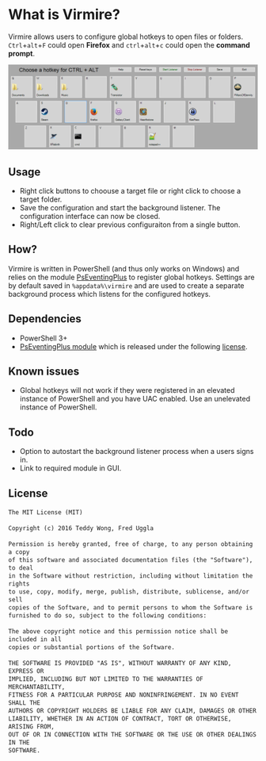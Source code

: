 What is Virmire?
================

Virmire allows users to configure global hotkeys to open files or folders. `Ctrl`+`alt`+`F` could open **Firefox** and `ctrl`+`alt`+`c` could open the **command prompt**.

![Virmire GUI](https://raw.githubusercontent.com/fledo/virmire/4bed844827a435df1c4ffe100bd674530936172d/vimrire.png)

Usage
-----

 - Right click buttons to choouse a target file or right click to choose a target folder.
 - Save the configuration and start the background listener. The configuration interface can now be closed.
 - Right/Left click to clear previous configuraiton from a single button.

How?
----

Virmire is written in PowerShell (and thus only works on Windows) and relies on the module [PsEventingPlus](http://pseventing.codeplex.com/releases/view/66587) to register global hotkeys. Settings are by default saved in `%appdata%\virmire` and are used to create a separate background process which listens for the configured hotkeys.
 
Dependencies
------------

 - PowerShell 3+
 - [PsEventingPlus module](http://pseventing.codeplex.com/releases/view/66587) which is released under the following [license](http://pseventing.codeplex.com/license).

Known issues
------------

 - Global hotkeys will not work if they were registered in an elevated instance of PowerShell and you have UAC enabled. Use an unelevated instance of PowerShell.

Todo
----

 - Option to autostart the background listener process when a users signs in.
 - Link to required module in GUI.

License
-------

```
The MIT License (MIT)

Copyright (c) 2016 Teddy Wong, Fred Uggla

Permission is hereby granted, free of charge, to any person obtaining a copy
of this software and associated documentation files (the "Software"), to deal
in the Software without restriction, including without limitation the rights
to use, copy, modify, merge, publish, distribute, sublicense, and/or sell
copies of the Software, and to permit persons to whom the Software is
furnished to do so, subject to the following conditions:

The above copyright notice and this permission notice shall be included in all
copies or substantial portions of the Software.

THE SOFTWARE IS PROVIDED "AS IS", WITHOUT WARRANTY OF ANY KIND, EXPRESS OR
IMPLIED, INCLUDING BUT NOT LIMITED TO THE WARRANTIES OF MERCHANTABILITY,
FITNESS FOR A PARTICULAR PURPOSE AND NONINFRINGEMENT. IN NO EVENT SHALL THE
AUTHORS OR COPYRIGHT HOLDERS BE LIABLE FOR ANY CLAIM, DAMAGES OR OTHER
LIABILITY, WHETHER IN AN ACTION OF CONTRACT, TORT OR OTHERWISE, ARISING FROM,
OUT OF OR IN CONNECTION WITH THE SOFTWARE OR THE USE OR OTHER DEALINGS IN THE
SOFTWARE.
```
